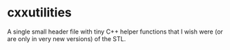 # cxxutilities
A single small header file with tiny C++ helper functions that I wish were (or are only in very new versions) of the STL.
